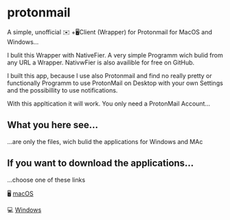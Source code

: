 # protonmail
A simple, unofficial ✉️ +🖥Client (Wrapper) for Protonmail for MacOS and Windows…

I bulit this Wrapper with NativeFier. A very simple Programm wich bulid from any URL a Wrapper. NativwFier is also availible for free on GitHub.

I built this app, because I use also Protonmail and find no really pretty or functionally Programm to use ProtonMail on Desktop with your own Settings and the possibillity to use notifications.

With this appltication it will work. You only need a ProtonMail Account…

## What you here see…
…are only the files, wich bulid the applications for Windows and MAc

## If you want to download the applications…
…choose one of these links

🖥 <a href="http://marc.mitzscherling.bplaced.com/downloads/protonmail/macos.dmg">macOS</a>

💻 <a href="http://marc.mitzscherling.bplaced.com/downloads/protonmail/windows.zip">Windows</a>

